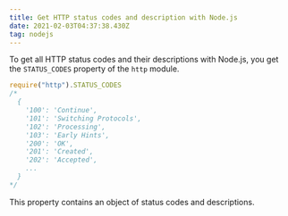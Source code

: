 ```yaml
---
title: Get HTTP status codes and description with Node.js
date: 2021-02-03T04:37:38.430Z
tag: nodejs
---
```

To get all HTTP status codes and their descriptions with Node.js, you get the `STATUS_CODES` property of the `http` module.

```javascript
require("http").STATUS_CODES
/*
  {
    '100': 'Continue',
    '101': 'Switching Protocols',
    '102': 'Processing',
    '103': 'Early Hints',
    '200': 'OK',
    '201': 'Created',
    '202': 'Accepted',
    ...
  }
*/
```

This property contains an object of status codes and descriptions.